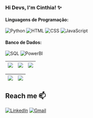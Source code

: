### Hi Devs, I'm Cinthia! ✨ 

#### Linguagens de Programação:
![Python](https://img.shields.io/badge/Python-FFD43B?style=for-the-badge&logo=python&logoColor=blue) 
![HTML](https://img.shields.io/badge/HTML5-E34F26?style=for-the-badge&logo=html5&logoColor=white) 
![CSS](https://img.shields.io/badge/CSS3-1572B6?style=for-the-badge&logo=css3&logoColor=white) 
![JavaScript](https://img.shields.io/badge/JavaScript-323330?style=for-the-badge&logo=javascript&logoColor=F7DF1E) 

#### Banco de Dados:
![SQL](https://img.shields.io/badge/-SQL-000?style=for-the-badge&logo=MySQL&logoColor=white) 
![PowerBI](https://img.shields.io/badge/PowerBI-F2C811?style=for-the-badge&logo=Power%20BI&logoColor=white)

| ![](http://github-profile-summary-cards.vercel.app/api/cards/stats?username=CinthiaBezerraSouza&theme=nord_dark) | ![](http://github-profile-summary-cards.vercel.app/api/cards/repos-per-language?username=CinthiaBezerraSouza&hide=Html&theme=nord_dark) | ![](http://github-profile-summary-cards.vercel.app/api/cards/most-commit-language?username=CinthiaBezerraSouza&theme=nord_dark) |
| :-: | :-: | :-: |

| ![](http://github-profile-summary-cards.vercel.app/api/cards/profile-details?username=CinthiaBezerraSouza&theme=nord_dark) | ![](https://github-readme-streak-stats.herokuapp.com/?user=CinthiaBezerraSouza&hide_border=true&date_format=M%20j%5B%2C%20Y%5D&background=2D3742&stroke=2D3742&ring=6bbbca&fire=6bbbca&currStreakNum=fff&sideNums=6bbbca&currStreakLabel=6bbbca&sideLabels=fff&dates=fff) |
| :-: | :-: |
  

    

## Reach me 📫 
[![LinkedIn](https://img.shields.io/badge/LinkedIn-0077B5?style=for-the-badge&logo=linkedin&logoColor=white)](https://www.linkedin.com/in/cinthiabsouza1997/) 
[![Gmail](https://img.shields.io/badge/-cinthiasouza@uni9.edu.br-D14836?style=for-the-badge&logo=gmail&logoColor=white&link=mailto:cinthiasouza@uni9.edu.br)](mailto:cinthiasouza@uni9.edu.br)
